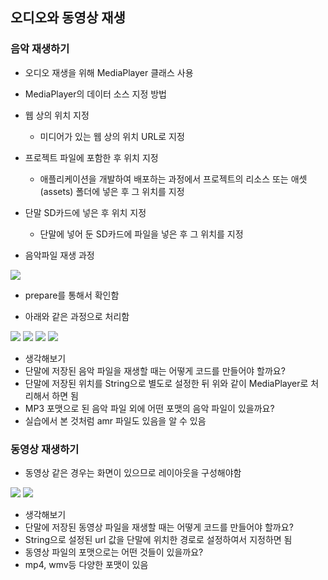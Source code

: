 ## 오디오와 동영상 재생
### 음악 재생하기
- 오디오 재생을 위해 MediaPlayer 클래스 사용
- MediaPlayer의 데이터 소스 지정 방법
- 웹 상의 위치 지정
	- 미디어가 있는 웹 상의 위치 URL로 지정
- 프로젝트 파일에 포함한 후 위치 지정
	- 애플리케이션을 개발하여 배포하는 과정에서 프로젝트의 리소스 또는 애셋(assets) 폴더에 넣은 후 그 위치를 지정
- 단말 SD카드에 넣은 후 위치 지정
	- 단말에 넣어 둔 SD카드에 파일을 넣은 후 그 위치를 지정

- 음악파일 재생 과정
<img src="https://user-images.githubusercontent.com/32586985/92671365-07623a80-f351-11ea-9eb2-6dcc9abd203b.PNG">

- prepare를 통해서 확인함

- 아래와 같은 과정으로 처리함
<img src="https://user-images.githubusercontent.com/32586985/92671391-1648ed00-f351-11ea-8edf-3aef70bf98d1.PNG">
<img src="https://user-images.githubusercontent.com/32586985/92671399-1ea12800-f351-11ea-82d6-29e94f674b5c.PNG">
<img src="https://user-images.githubusercontent.com/32586985/92671415-29f45380-f351-11ea-96c2-c02d2740962f.PNG">
<img src="https://user-images.githubusercontent.com/32586985/92671427-311b6180-f351-11ea-8658-cd93af28dee2.PNG">

- 생각해보기
- 단말에 저장된 음악 파일을 재생할 때는 어떻게 코드를 만들어야 할까요?
- 단말에 저장된 위치를 String으로 별도로 설정한 뒤 위와 같이 MediaPlayer로 처리해서 하면 됨
- MP3 포맷으로 된 음악 파일 외에 어떤 포맷의 음악 파일이 있을까요?
- 실습에서 본 것처럼 amr 파일도 있음을 알 수 있음

### 동영상 재생하기
- 동영상 같은 경우는 화면이 있으므로 레이아웃을 구성해야함
<img src="https://user-images.githubusercontent.com/32586985/92671457-4b553f80-f351-11ea-8a56-97a5d123195a.PNG">
<img src="https://user-images.githubusercontent.com/32586985/92671464-527c4d80-f351-11ea-9c2b-0a4a755a4977.PNG">

- 생각해보기
- 단말에 저장된 동영상 파일을 재생할 때는 어떻게 코드를 만들어야 할까요?
- String으로 설정된 url 값을 단말에 위치한 경로로 설정하여서 지정하면 됨
- 동영상 파일의 포맷으로는 어떤 것들이 있을까요?
- mp4, wmv등 다양한 포맷이 있음